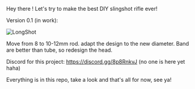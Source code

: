 Hey there ! Let's try to make the best DIY slingshot rifle ever!

Version 0.1 (in work):

![LongShot](https://github.com/HYPERIUM-TECH/LONGSHOT/assets/141598452/d3ce7492-7dbe-45a4-9992-23c37e14547b)

Move from 8 to 10-12mm rod.
adapt the design to the new diameter.
Band are better than tube, so redesign the head.

Discord for this project: https://discord.gg/8p8RnkvJ (no one is here yet haha)

Everything is in this repo, take a look and that's all for now, see ya!
